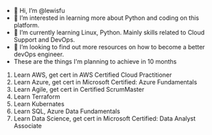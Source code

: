 - 👋 Hi, I’m @lewisfu
- 👀 I’m interested in learning more about Python and coding on this platform.
- 🌱 I’m currently learning Linux, Python. Mainly skills related to Cloud Support and DevOps.
- 💞️ I’m looking to find out more resources on how to become a better devOps engineer.
- These are the things I'm planning to achieve in 10 months
1. Learn AWS, get cert in AWS Certified Cloud Practitioner
2. Learn Azure, get cert in Microsoft Certified: Azure Fundamentals
3. Learn Agile, get cert in Certified ScrumMaster
4. Learn Terraform
5. Learn Kubernates
6. Learn SQL, Azure Data Fundamentals
7. Learn Data Science, get cert in Microsoft Certified: Data Analyst Associate
  

<!---
lewisfu/lewisfu is a ✨ special ✨ repository because its `README.md` (this file) appears on your GitHub profile.
You can click the Preview link to take a look at your changes.
--->
